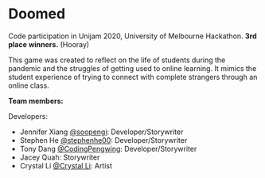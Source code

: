 # Doomed
Code participation in Unijam 2020, University of Melbourne Hackathon. **3rd place winners.** (Hooray)

This game was created to reflect on the life of students during the pandemic and the struggles of getting
used to online learning. It mimics the student experience of trying to connect with complete strangers 
through an online class.

**Team members:**

Developers:
- Jennifer Xiang [@soopengi](https://github.com/soopengi): Developer/Storywriter
- Stephen He [@stephenhe00](https://github.com/stephenhe00): Developer/Storywriter
- Tony Dang [@CodingPengwing](https://github.com/CodingPengwing): Developer/Storywriter
- Jacey Quah: Storywriter
- Crystal Li [@Crystal Li](https://crystalli.journoportfolio.com/): Artist
